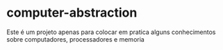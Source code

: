 # computer-abstraction
Este é um projeto apenas para colocar em pratica alguns conhecimentos sobre computadores, processadores e memoria
